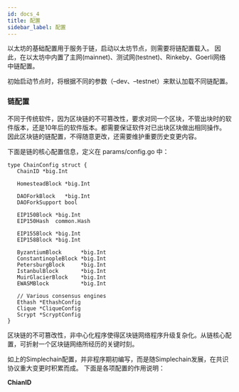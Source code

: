 ```yaml
---
id: docs_4
title: 配置
sidebar_label: 配置
---
```


以太坊的基础配置用于服务于链，启动以太坊节点，则需要将链配置载入。 因此，在以太坊中内置了主网(mainnet)、测试网(testnet)、Rinkeby、Goerli网络中链配置。

初始启动节点时，将根据不同的参数（–dev、–testnet）来默认加载不同链配置。

### 链配置

不同于传统软件，因为区块链的不可篡改性，要求对同一个区块，不管出块时的软件版本，还是10年后的软件版本。都需要保证软件对已出块区块做出相同操作。因此区块链的链配置，不得随意更改，还需要维护重要历史变更内容。

下面是链的核心配置信息，定义在 params/config.go 中：

    type ChainConfig struct {
	   ChainID *big.Int 

	   HomesteadBlock *big.Int 

	   DAOForkBlock   *big.Int 
	   DAOForkSupport bool  

	   EIP150Block *big.Int    
	   EIP150Hash  common.Hash 

	   EIP155Block *big.Int 
	   EIP158Block *big.Int 

	   ByzantiumBlock      *big.Int 
	   ConstantinopleBlock *big.Int 
	   PetersburgBlock     *big.Int 
	   IstanbulBlock       *big.Int 
	   MuirGlacierBlock    *big.Int 
	   EWASMBlock          *big.Int 

	   // Various consensus engines
	   Ethash *EthashConfig 
	   Clique *CliqueConfig 
	   Scrypt *ScryptConfig 
    }

区块链的不可篡改性，非中心化程序使得区块链网络程序升级复杂化。从链核心配置，可折射一个区块链网络所经历的关键时刻。

如上的Simplechain配置，并非程序期初编写，而是随Simplechain发展，在共识协议重大变更时积累而成。 下面是各项配置的作用说明：

**ChianID**




